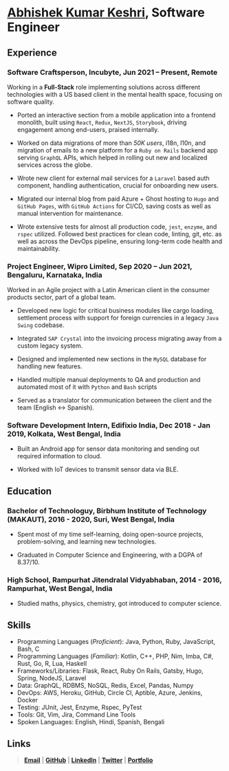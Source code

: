 # [Abhishek Kumar Keshri](https://2kabhishek.github.io), Software Engineer

## Experience

### **Software Craftsperson, Incubyte,** Jun 2021 – **Present**, Remote

Working in a **Full-Stack** role implementing solutions across different technologies with a US based client in the mental health space, focusing on software quality.

- Ported an interactive section from a mobile application into a frontend monolith, built using `React`, `Redux`, `NextJS`, `Storybook`, driving engagement among end-users, praised internally.

- Worked on data migrations of more than *50K users*, i18n, l10n, and migration of emails to a new platform for a `Ruby on Rails` backend app serving `GraphQL` APIs, which helped in rolling out new and localized services across the globe.

- Wrote new client for external mail services for a `Laravel` based auth component, handling authentication, crucial for onboarding new users.

- Migrated our internal blog from paid Azure + Ghost hosting to `Hugo` and `GitHub Pages`, with `GitHub Actions` for CI/CD, saving costs as well as manual intervention for maintenance.

- Wrote extensive tests for almost all production code, `jest`, `enzyme`, and `rspec` utilized. Followed best practices for clean code, linting, git, etc. as well as across the DevOps pipeline, ensuring long-term code health and maintainability.

### **Project Engineer, Wipro Limited,** Sep 2020 – Jun 2021, Bengaluru, Karnataka, India

Worked in an Agile project with a Latin American client in the consumer products sector, part of a global team.

- Developed new logic for critical business modules like cargo loading, settlement process with support for foreign currencies in a legacy `Java Swing` codebase.

- Integrated `SAP Crystal` into the invoicing process migrating away from a custom legacy system.

- Designed and implemented new sections in the `MySQL` database for handling new features.

- Handled multiple manual deployments to QA and production and automated most of it with `Python` and `Bash` scripts

- Served as a translator for communication between the client and the team (English <-> Spanish).

### **Software Development Intern, Edifixio India,** Dec 2018 - Jan 2019, Kolkata, West Bengal, India

- Built an Android app for sensor data monitoring and sending out required information to cloud.

- Worked with IoT devices to transmit sensor data via BLE.

## Education

### **Bachelor of Technologuy, Birbhum Institute of Technology (MAKAUT)**, 2016 - 2020,  Suri, West Bengal, India

- Spent most of my time self-learning, doing open-source projects, problem-solving, and learning new technologies.

- Graduated in Computer Science and Engineering, with a DGPA of 8.37/10.

### **High School, Rampurhat Jitendralal Vidyabhaban**, 2014 - 2016, Rampurhat, West Bengal, India

- Studied maths, physics, chemistry, got introduced to computer science.

## Skills

- Programming Languages (*Proficient*):
    Java, Python, Ruby, JavaScript, Bash, C
- Programming Languages (*Familiar*):
    Kotlin, C++, PHP, Nim, Imba, C#, Rust, Go, R, Lua, Haskell
- Frameworks/Libraries:
    Flask, React, Ruby On Rails, Gatsby, Hugo, Spring, NodeJS, Laravel
- Data:
    GraphQL, RDBMS, NoSQL, Redis, Excel, Pandas, Numpy
- DevOps:
    AWS, Heroku, GitHub, Circle CI, Aptible, Azure, Jenkins, Docker
- Testing:
    JUnit, Jest, Enzyme, Rspec, PyTest
- Tools:
    Git, Vim, Jira, Command Line Tools
- Spoken Languages:
    English, Hindi, Spanish, Bengali

## Links

> [**Email**](mailto:iam2kabhishek@gmail.com) | [**GitHub**](https://github.com/2kabhishek) | [**LinkedIn**](https://www.linkedin.com/in/2kabhishek/) | [**Twitter**](https://twitter.com/2kabhishek) |  [**Portfolio**](https://2kabhishek.github.io)

